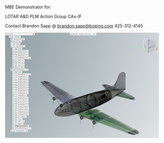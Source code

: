 MBE Demonstrator for:

LOTAR
A&D PLM Action Group
CAx-IF

Contact Brandon Sapp @
brandon.sapp@boeing.com
425-312-4145

![MBE Demonstrator RM](https://github.com/MBE-Demonstrators/MBE-Demonstrator-RM/blob/master/mbedemonstratorrm.png)
